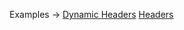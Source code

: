<p class="ExampleLinks">Examples <span class="ExampleLinksTitleSeparator">-></span> <a href="../../examples/dynamic-headers">Dynamic Headers</a> <span class="ExampleLinksSeparator"></span> <a href="../../examples/headers">Headers</a></p>
